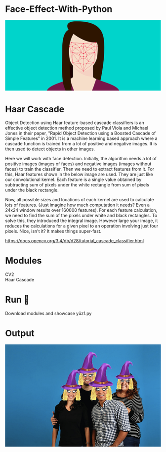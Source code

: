 # Face-Effect-With-Python

![img](/img/1_x9WADlsrxHtORqXATsb39Q.png)


# Haar Cascade

Object Detection using Haar feature-based cascade classifiers is an effective object detection method proposed by Paul Viola and Michael Jones in their paper, "Rapid Object Detection using a Boosted Cascade of Simple Features" in 2001. It is a machine learning based approach where a cascade function is trained from a lot of positive and negative images. It is then used to detect objects in other images.

Here we will work with face detection. Initially, the algorithm needs a lot of positive images (images of faces) and negative images (images without faces) to train the classifier. Then we need to extract features from it. For this, Haar features shown in the below image are used. They are just like our convolutional kernel. Each feature is a single value obtained by subtracting sum of pixels under the white rectangle from sum of pixels under the black rectangle.

Now, all possible sizes and locations of each kernel are used to calculate lots of features. (Just imagine how much computation it needs? Even a 24x24 window results over 160000 features). For each feature calculation, we need to find the sum of the pixels under white and black rectangles. To solve this, they introduced the integral image. However large your image, it reduces the calculations for a given pixel to an operation involving just four pixels. Nice, isn't it? It makes things super-fast.

https://docs.opencv.org/3.4/db/d28/tutorial_cascade_classifier.html

# Modules

CV2 <br>
Haar Cascade <br>

# Run 🏃
Download modules and showcase yüz1.py
# Output
![img](/img/1_agaowzal6tEMCzIo1JwAUQ.png)
